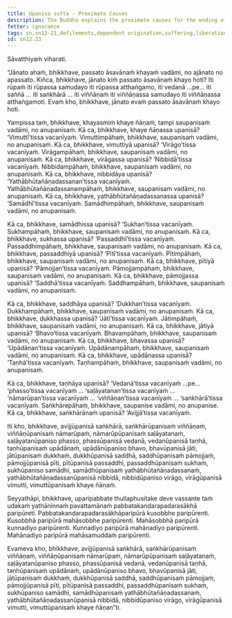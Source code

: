 ```yaml
---
title: Upanisa sutta - Proximate Causes
description: The Buddha explains the proximate causes for the ending of defilements. The twelve factors leading to the ending of defilements are explained along with twelve factors that lead to suffering.
fetter: ignorance
tags: sn,sn12-21,defilements,dependent origination,suffering,liberation
id: sn12.23
---
```


Sāvatthiyaṁ viharati.

“Jānato ahaṁ, bhikkhave, passato āsavānaṁ khayaṁ vadāmi, no ajānato no apassato. Kiñca, bhikkhave, jānato kiṁ passato āsavānaṁ khayo hoti? Iti rūpaṁ iti rūpassa samudayo iti rūpassa atthaṅgamo, iti vedanā …pe… iti saññā … iti saṅkhārā … iti viññāṇaṁ iti viññāṇassa samudayo iti viññāṇassa atthaṅgamoti. Evaṁ kho, bhikkhave, jānato evaṁ passato āsavānaṁ khayo hoti.

Yampissa taṁ, bhikkhave, khayasmiṁ khaye ñāṇaṁ, tampi saupanisaṁ vadāmi, no anupanisaṁ. Kā ca, bhikkhave, khaye ñāṇassa upanisā? ‘Vimuttī’tissa vacanīyaṁ. Vimuttimpāhaṁ, bhikkhave, saupanisaṁ vadāmi, no anupanisaṁ. Kā ca, bhikkhave, vimuttiyā upanisā? ‘Virāgo’tissa vacanīyaṁ. Virāgampāhaṁ, bhikkhave, saupanisaṁ vadāmi, no anupanisaṁ. Kā ca, bhikkhave, virāgassa upanisā? ‘Nibbidā’tissa vacanīyaṁ. Nibbidampāhaṁ, bhikkhave, saupanisaṁ vadāmi, no anupanisaṁ. Kā ca, bhikkhave, nibbidāya upanisā? ‘Yathābhūtañāṇadassanan’tissa vacanīyaṁ. Yathābhūtañāṇadassanampāhaṁ, bhikkhave, saupanisaṁ vadāmi, no anupanisaṁ. Kā ca, bhikkhave, yathābhūtañāṇadassanassa upanisā? ‘Samādhī’tissa vacanīyaṁ. Samādhimpāhaṁ, bhikkhave, saupanisaṁ vadāmi, no anupanisaṁ.

Kā ca, bhikkhave, samādhissa upanisā? ‘Sukhan’tissa vacanīyaṁ. Sukhampāhaṁ, bhikkhave, saupanisaṁ vadāmi, no anupanisaṁ. Kā ca, bhikkhave, sukhassa upanisā? ‘Passaddhī’tissa vacanīyaṁ. Passaddhimpāhaṁ, bhikkhave, saupanisaṁ vadāmi, no anupanisaṁ. Kā ca, bhikkhave, passaddhiyā upanisā? ‘Pītī’tissa vacanīyaṁ. Pītimpāhaṁ, bhikkhave, saupanisaṁ vadāmi, no anupanisaṁ. Kā ca, bhikkhave, pītiyā upanisā? ‘Pāmojjan’tissa vacanīyaṁ. Pāmojjampāhaṁ, bhikkhave, saupanisaṁ vadāmi, no anupanisaṁ. Kā ca, bhikkhave, pāmojjassa upanisā? ‘Saddhā’tissa vacanīyaṁ. Saddhampāhaṁ, bhikkhave, saupanisaṁ vadāmi, no anupanisaṁ.

Kā ca, bhikkhave, saddhāya upanisā? ‘Dukkhan’tissa vacanīyaṁ. Dukkhampāhaṁ, bhikkhave, saupanisaṁ vadāmi, no anupanisaṁ. Kā ca, bhikkhave, dukkhassa upanisā? ‘Jātī’tissa vacanīyaṁ. Jātimpāhaṁ, bhikkhave, saupanisaṁ vadāmi, no anupanisaṁ. Kā ca, bhikkhave, jātiyā upanisā? ‘Bhavo’tissa vacanīyaṁ. Bhavampāhaṁ, bhikkhave, saupanisaṁ vadāmi, no anupanisaṁ. Kā ca, bhikkhave, bhavassa upanisā? ‘Upādānan’tissa vacanīyaṁ. Upādānampāhaṁ, bhikkhave, saupanisaṁ vadāmi, no anupanisaṁ. Kā ca, bhikkhave, upādānassa upanisā? ‘Taṇhā’tissa vacanīyaṁ. Taṇhampāhaṁ, bhikkhave, saupanisaṁ vadāmi, no anupanisaṁ.

Kā ca, bhikkhave, taṇhāya upanisā? ‘Vedanā’tissa vacanīyaṁ …pe… ‘phasso’tissa vacanīyaṁ … ‘saḷāyatanan’tissa vacanīyaṁ … ‘nāmarūpan’tissa vacanīyaṁ … ‘viññāṇan’tissa vacanīyaṁ … ‘saṅkhārā’tissa vacanīyaṁ. Saṅkhārepāhaṁ, bhikkhave, saupanise vadāmi, no anupanise. Kā ca, bhikkhave, saṅkhārānaṁ upanisā? ‘Avijjā’tissa vacanīyaṁ.

Iti kho, bhikkhave, avijjūpanisā saṅkhārā, saṅkhārūpanisaṁ viññāṇaṁ, viññāṇūpanisaṁ nāmarūpaṁ, nāmarūpūpanisaṁ saḷāyatanaṁ, saḷāyatanūpaniso phasso, phassūpanisā vedanā, vedanūpanisā taṇhā, taṇhūpanisaṁ upādānaṁ, upādānūpaniso bhavo, bhavūpanisā jāti, jātūpanisaṁ dukkhaṁ, dukkhūpanisā saddhā, saddhūpanisaṁ pāmojjaṁ, pāmojjūpanisā pīti, pītūpanisā passaddhi, passaddhūpanisaṁ sukhaṁ, sukhūpaniso samādhi, samādhūpanisaṁ yathābhūtañāṇadassanaṁ, yathābhūtañāṇadassanūpanisā nibbidā, nibbidūpaniso virāgo, virāgūpanisā vimutti, vimuttūpanisaṁ khaye ñāṇaṁ.

Seyyathāpi, bhikkhave, uparipabbate thullaphusitake deve vassante taṁ udakaṁ yathāninnaṁ pavattamānaṁ pabbatakandarapadarasākhā paripūreti. Pabbatakandarapadarasākhāparipūrā kusobbhe paripūrenti. Kusobbhā paripūrā mahāsobbhe paripūrenti. Mahāsobbhā paripūrā kunnadiyo paripūrenti. Kunnadiyo paripūrā mahānadiyo paripūrenti. Mahānadiyo paripūrā mahāsamuddaṁ paripūrenti.

Evameva kho, bhikkhave, avijjūpanisā saṅkhārā, saṅkhārūpanisaṁ viññāṇaṁ, viññāṇūpanisaṁ nāmarūpaṁ, nāmarūpūpanisaṁ saḷāyatanaṁ, saḷāyatanūpaniso phasso, phassūpanisā vedanā, vedanūpanisā taṇhā, taṇhūpanisaṁ upādānaṁ, upādānūpaniso bhavo, bhavūpanisā jāti, jātūpanisaṁ dukkhaṁ, dukkhūpanisā saddhā, saddhūpanisaṁ pāmojjaṁ, pāmojjūpanisā pīti, pītūpanisā passaddhi, passaddhūpanisaṁ sukhaṁ, sukhūpaniso samādhi, samādhūpanisaṁ yathābhūtañāṇadassanaṁ, yathābhūtañāṇadassanūpanisā nibbidā, nibbidūpaniso virāgo, virāgūpanisā vimutti, vimuttūpanisaṁ khaye ñāṇan”ti.
